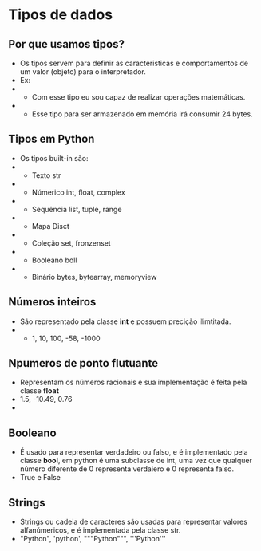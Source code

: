 # Tipos de dados
## Por que usamos tipos?
- Os tipos servem para definir as caracteristicas e comportamentos de um valor (objeto) para o interpretador.
- Ex: 
- - Com esse tipo eu sou capaz de realizar operações matemáticas.
- - Esse tipo para ser armazenado em memória irá consumir 24 bytes.

## Tipos em Python
- Os tipos built-in são:
- - Texto           str
- - Númerico        int, float, complex
- - Sequência       list, tuple, range
- - Mapa            Disct
- - Coleção         set, fronzenset
- - Booleano        boll
- - Binário         bytes, bytearray, memoryview 

## Números inteiros
- São representado pela classe **int** e possuem precição ilimtitada.
- - 1, 10, 100, -58, -1000

## Npumeros de ponto flutuante
- Representam os números racionais e sua implementação é feita pela classe **float**
- 1.5, -10.49, 0.76
- 

## Booleano
- É usado para representar verdadeiro ou falso, e é implementado pela classe **bool**, em python é uma subclasse de int, uma vez que qualquer número diferente de 0 representa verdaiero e 0 representa falso. 
- True e False

## Strings
- Strings ou cadeia de caracteres são usadas para representar valores alfanúmericos, e é implementada pela classe str.
- "Python", 'python', """Python""", '''Python'''